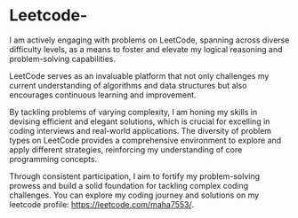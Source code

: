 # Leetcode-

I am actively engaging with problems on LeetCode, spanning across diverse difficulty levels,
as a means to foster and elevate my logical reasoning and problem-solving capabilities. 

LeetCode serves as an invaluable platform that not only challenges my current understanding of
algorithms and data structures but also encourages continuous learning and improvement.

By tackling problems of varying complexity, I am honing my skills in devising efficient and elegant solutions,
which is crucial for excelling in coding interviews and real-world applications. The diversity of problem types on
LeetCode provides a comprehensive environment to explore and apply different strategies, reinforcing my understanding
of core programming concepts.

Through consistent participation, I aim to fortify my problem-solving prowess and build a solid foundation for 
tackling complex coding challenges. You can explore my coding journey and solutions on my leetcode profile: https://leetcode.com/maha7553/.
